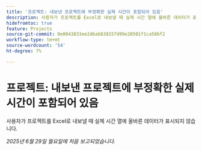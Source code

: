 ```yaml
---
title: '프로젝트: 내보낸 프로젝트에 부정확한 실제 시간이 포함되어 있음'
description: 사용자가 프로젝트를 Excel로 내보낼 때 실제 시간 열에 올바른 데이터가 표시되지 않습니다.
hidefromtoc: true
feature: Projects
source-git-commit: 0e0043833ee2d6ab838157d99e20501f1ca58bf2
workflow-type: tm+mt
source-wordcount: '54'
ht-degree: 7%

---
```



# 프로젝트: 내보낸 프로젝트에 부정확한 실제 시간이 포함되어 있음

사용자가 프로젝트를 Excel로 내보낼 때 실제 시간 열에 올바른 데이터가 표시되지 않습니다.

_2025년 6월 29일 월요일에 처음 보고되었습니다._
